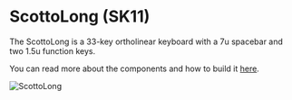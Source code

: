 # ScottoLong (SK11)

The ScottoLong is a 33-key ortholinear keyboard with a 7u spacebar and two 1.5u function keys.

You can read more about the components and how to build it [here](https://scottokeebs.com/blogs/keyboards/scottolong-handwired-keyboard).

![ScottoLong](https://user-images.githubusercontent.com/8194147/200442213-ce094beb-b315-4e57-ab6c-12bc357095db.jpg)
